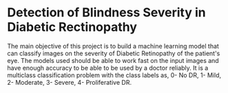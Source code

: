 # Detection of Blindness Severity in Diabetic Rectinopathy
The main objective of this project is to build a machine learning model that can classify images on the severity of Diabetic Retinopathy of the patient's eye. The models used should be able to work fast on the input images and have enough accuracy to be able to be used by a doctor reliably.
It is a multiclass classification problem with the class labels as,
  0- No DR,
  1- Mild,
  2- Moderate,
  3- Severe,
  4- Proliferative DR.
